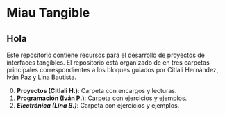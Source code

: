 # Miau Tangible

## Hola
Este repositorio contiene recursos para el desarrollo de proyectos de interfaces tangibles.
El repositorio está organizado de en tres carpetas principales correspondientes a los bloques guiados por Citlali Hernández, Iván Paz y Lina Bautista.


0. **Proyectos (Citlali H.)**: Carpeta con encargos y lecturas. 
1. **Programación (Iván P.)**: Carpeta con ejercicios y ejemplos.
2. ***Electrónica (Lina B.)***: Carpeta con ejercicios y ejemplos.

